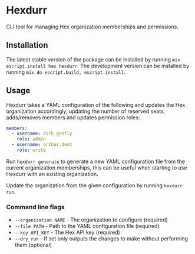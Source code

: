 # Hexdurr

CLI tool for managing Hex organization memberships and permissions.

## Installation

The latest stable version of the package can be installed by running
`mix escript.install hex hexdurr`. The development version can be installed by running
`mix do escript.build, escript.install`.

## Usage

Hexdurr takes a YAML configuration of the following and updates the Hex organization accordingly,
updating the number of reserved seats, adds/removes members and updates permission roles:

```yaml
members:
  - username: dirk.gently
    role: admin
  - username: arthur.dent
    role: write
```

Run `hexdurr generate` to generate a new YAML configuration file from the current organization
memberships, this can be useful when starting to use Hexdurr with an existing organization.

Update the organization from the given configuration by running `hexdurr run`.

### Command line flags

  * `--organization NAME` - The organization to configure (required)
  * `--file PATH` - Path to the YAML configuration file (required)
  * `--key API_KEY` - The Hex API key (required)
  * `--dry_run` - If set only outputs the changes to make without performing them (optional)
